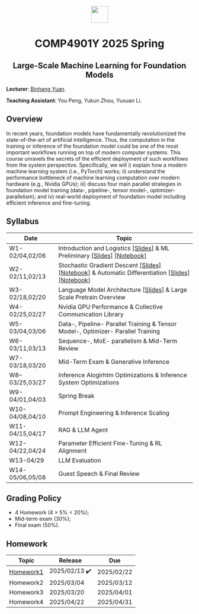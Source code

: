 <div style="text-align:center">
<a href="https://hkust.edu.hk/"><img src="https://hkust.edu.hk/sites/default/files/images/UST_L3.svg" height="45"></a>


# COMP4901Y 2025 Spring

</div>

<h2 style="text-align: center;"> Large-Scale Machine Learning for Foundation Models </h2>

**Lecturer**: [Binhang Yuan](https://binhangyuan.github.io/site/). 

**Teaching Assistant**: You Peng, Yukun Zhou, Yuxuan Li.


## Overview

In recent years, foundation models have fundamentally revolutionized the state-of-the-art of artificial intelligence. Thus, the computation in the training or inference of the foundation model could be one of the most important workflows running on top of modern computer systems. This course unravels the secrets of the efficient deployment of such workflows from the system perspective. Specifically, we will i) explain how a modern machine learning system (i.e., PyTorch) works; ii) understand the performance bottleneck of machine learning computation over modern hardware (e.g., Nvidia GPUs); iii) discuss four main parallel strategies in foundation model training (data-, pipeline-, tensor model-, optimizer- parallelism); and iv) real-world deployment of foundation model including efficient inference and fine-tuning. 




## Syllabus 

| Date | Topic |
|-----|------|
|W1-02/04,02/06 | Introduction and Logistics [[Slides]](https://github.com/Relaxed-System-Lab/HKUST-COMP4901Y-2025spring/blob/main/Lecture%201%20-%20Introduction%20and%20Logistics.pdf)  &  ML Preliminary [[Slides]](https://github.com/Relaxed-System-Lab/HKUST-COMP4901Y-2025spring/blob/main/Lecture%202%20-%20Machine%20Learning%20Preliminary.pdf) [[Notebook]](https://github.com/Relaxed-System-Lab/HKUST-COMP4901Y-2025spring/blob/main/lecture-notebook/Lecture-2.ipynb) |
|W2-02/11,02/13 | Stochastic Gradient Descent [[Slides]](https://github.com/Relaxed-System-Lab/HKUST-COMP4901Y-2025spring/blob/main/Lecture%203%20-%20Stochastic%20Gradient%20Descent.pdf) [[Notebook]](https://github.com/Relaxed-System-Lab/HKUST-COMP4901Y-2025spring/blob/main/lecture-notebook/Lecture-3.ipynb) & Automatic Differentiation [[Slides]](https://github.com/Relaxed-System-Lab/HKUST-COMP4901Y-2025spring/blob/main/Lecture%204%20-%20Automatic%20Differentiation.pdf) [[Notebook]](https://github.com/Relaxed-System-Lab/HKUST-COMP4901Y-2025spring/blob/main/lecture-notebook/Lecture-4.ipynb) |
|W3-02/18,02/20 | Language Model Architecture [[Slides]](https://github.com/Relaxed-System-Lab/HKUST-COMP4901Y-2025spring/blob/main/Lecture%205%20-%20Language%20Model%20Architecture.pdf) & Large Scale Pretrain Overview |
|W4-02/25,02/27 | Nvidia GPU Performance  & Collective Communication Library  |
|W5-03/04,03/06 | Data-, Pipeline- Parallel Training & Tensor Model-, Optimizer- Parallel Training |
|W6-03/11,03/13 | Sequence-, MoE- parallelism & Mid-Term Review  |
|W7-03/18,03/20 | Mid-Term Exam & Generative Inference |
|W8–03/25,03/27 | Inference Alogirhtm Optimizations  & Inference System Optimizations |
|W9-04/01,04/03 | Spring Break |
|W10-04/08,04/10 | Prompt Engineering & Inference Scaling |
|W11-04/15,04/17 | RAG  &  LLM Agent  |
|W12-04/22,04/24 | Parameter Efficient Fine-Tuning & RL Alignment |
|W13-04/29       | LLM Evaluation  |
|W14-05/06,05/08 | Guest Speech & Final Review|


## Grading Policy
- 4 Homework (4 $\times$ 5% $=$ 20%);
- Mid-term exam (30%);
- Final exam (50%).

## Homework 
| Topic | Release |   Due   |
|-------|---------|---------|
| [Homework1](https://github.com/Relaxed-System-Lab/HKUST-COMP4901Y-2025spring/tree/main/homework1) |2025/02/13 :heavy_check_mark: | 2025/02/22 |
| Homework2 |2025/03/04 | 2025/03/12 |
| Homework3 |2025/03/20 | 2025/04/01 |
| Homework4 |2025/04/22 | 2025/04/31 |




